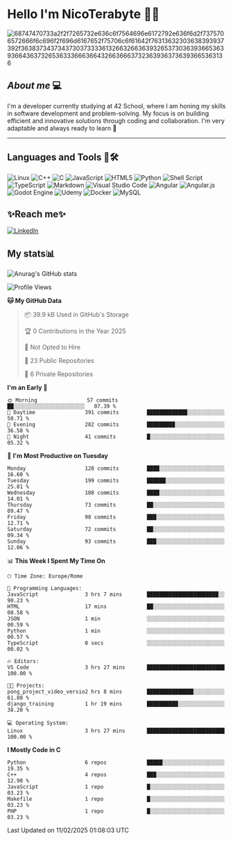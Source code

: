 # Hello I'm NicoTerabyte 🐧🔨

![68747470733a2f2f7265732e636c6f7564696e6172792e636f6d2f7375706572666f6c696f2f696d6167652f75706c6f61642f76313632303638393937392f363837343734373037333361326632663639326537303639366536393664363732653633366636643266366637323639363736393665363136](https://user-images.githubusercontent.com/58959408/232639433-cb0aea21-66f0-4508-a771-85e2089c5a87.gif)



## _About me_ 💻

I'm a developer currently studying at 42 School, where I am honing my skills in software development and problem-solving. My focus is on building efficient and innovative solutions through coding and collaboration. I'm very adaptable and always ready to learn 🚀

---

## **Languages and Tools 🧰🛠️**
![Linux](https://img.shields.io/badge/Linux-FCC624?style=for-the-badge&logo=linux&logoColor=black)
![C++](https://img.shields.io/badge/c++-%2300599C.svg?style=for-the-badge&logo=c%2B%2B&logoColor=white)
![C](https://img.shields.io/badge/c-%2300599C.svg?style=for-the-badge&logo=c&logoColor=white)
![JavaScript](https://img.shields.io/badge/javascript-%23323330.svg?style=for-the-badge&logo=javascript&logoColor=%23F7DF1E)
![HTML5](https://img.shields.io/badge/html5-%23E34F26.svg?style=for-the-badge&logo=html5&logoColor=white)
![Python](https://img.shields.io/badge/python-3670A0?style=for-the-badge&logo=python&logoColor=ffdd54)
![Shell Script](https://img.shields.io/badge/shell_script-%23121011.svg?style=for-the-badge&logo=gnu-bash&logoColor=white)
![TypeScript](https://img.shields.io/badge/typescript-%23007ACC.svg?style=for-the-badge&logo=typescript&logoColor=white)
![Markdown](https://img.shields.io/badge/markdown-%23000000.svg?style=for-the-badge&logo=markdown&logoColor=white)
![Visual Studio Code](https://img.shields.io/badge/Visual%20Studio%20Code-0078d7.svg?style=for-the-badge&logo=visual-studio-code&logoColor=white)
![Angular](https://img.shields.io/badge/angular-%23DD0031.svg?style=for-the-badge&logo=angular&logoColor=white)
![Angular.js](https://img.shields.io/badge/angular.js-%23E23237.svg?style=for-the-badge&logo=angularjs&logoColor=white)
![Godot Engine](https://img.shields.io/badge/GODOT-%23FFFFFF.svg?style=for-the-badge&logo=godot-engine)
![Udemy](https://img.shields.io/badge/Udemy-A435F0?style=for-the-badge&logo=Udemy&logoColor=white)
![Docker](https://img.shields.io/badge/docker-%230db7ed.svg?style=for-the-badge&logo=docker&logoColor=white)
![MySQL](https://img.shields.io/badge/mysql-4479A1.svg?style=for-the-badge&logo=mysql&logoColor=white)


## ✨Reach me✨
[![LinkedIn](https://img.shields.io/badge/linkedin-%230077B5.svg?style=for-the-badge&logo=linkedin&logoColor=white)](https://www.linkedin.com/in/lorenzo-nicotera/)


## My stats📊
![Anurag's GitHub stats](https://github-readme-stats.vercel.app/api?username=nicoterabyte&theme=radical&show_icons=true)

<!--START_SECTION:waka-->
![Profile Views](http://img.shields.io/badge/Profile%20Views-17-blue)

**🐱 My GitHub Data** 

> 📦 39.9 kB Used in GitHub's Storage 
 > 
> 🏆 0 Contributions in the Year 2025
 > 
> 🚫 Not Opted to Hire
 > 
> 📜 23 Public Repositories 
 > 
> 🔑 6 Private Repositories 
 > 
**I'm an Early 🐤** 

```text
🌞 Morning                57 commits          ██░░░░░░░░░░░░░░░░░░░░░░░   07.39 % 
🌆 Daytime                391 commits         █████████████░░░░░░░░░░░░   50.71 % 
🌃 Evening                282 commits         █████████░░░░░░░░░░░░░░░░   36.58 % 
🌙 Night                  41 commits          █░░░░░░░░░░░░░░░░░░░░░░░░   05.32 % 
```
📅 **I'm Most Productive on Tuesday** 

```text
Monday                   128 commits         ████░░░░░░░░░░░░░░░░░░░░░   16.60 % 
Tuesday                  199 commits         ██████░░░░░░░░░░░░░░░░░░░   25.81 % 
Wednesday                108 commits         ████░░░░░░░░░░░░░░░░░░░░░   14.01 % 
Thursday                 73 commits          ██░░░░░░░░░░░░░░░░░░░░░░░   09.47 % 
Friday                   98 commits          ███░░░░░░░░░░░░░░░░░░░░░░   12.71 % 
Saturday                 72 commits          ██░░░░░░░░░░░░░░░░░░░░░░░   09.34 % 
Sunday                   93 commits          ███░░░░░░░░░░░░░░░░░░░░░░   12.06 % 
```


📊 **This Week I Spent My Time On** 

```text
🕑︎ Time Zone: Europe/Rome

💬 Programming Languages: 
JavaScript               3 hrs 7 mins        ███████████████████████░░   90.23 % 
HTML                     17 mins             ██░░░░░░░░░░░░░░░░░░░░░░░   08.58 % 
JSON                     1 min               ░░░░░░░░░░░░░░░░░░░░░░░░░   00.59 % 
Python                   1 min               ░░░░░░░░░░░░░░░░░░░░░░░░░   00.57 % 
TypeScript               0 secs              ░░░░░░░░░░░░░░░░░░░░░░░░░   00.02 % 

🔥 Editors: 
VS Code                  3 hrs 27 mins       █████████████████████████   100.00 % 

🐱‍💻 Projects: 
pong_project_video_versio2 hrs 8 mins        ███████████████░░░░░░░░░░   61.80 % 
django_training          1 hr 19 mins        ██████████░░░░░░░░░░░░░░░   38.20 % 

💻 Operating System: 
Linux                    3 hrs 27 mins       █████████████████████████   100.00 % 
```

**I Mostly Code in C** 

```text
Python                   6 repos             █████░░░░░░░░░░░░░░░░░░░░   19.35 % 
C++                      4 repos             ███░░░░░░░░░░░░░░░░░░░░░░   12.90 % 
JavaScript               1 repo              █░░░░░░░░░░░░░░░░░░░░░░░░   03.23 % 
Makefile                 1 repo              █░░░░░░░░░░░░░░░░░░░░░░░░   03.23 % 
PHP                      1 repo              █░░░░░░░░░░░░░░░░░░░░░░░░   03.23 % 
```




 Last Updated on 11/02/2025 01:08:03 UTC
<!--END_SECTION:waka-->

